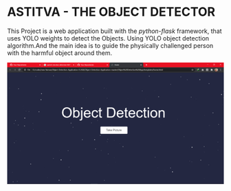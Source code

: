 # ASTITVA - THE OBJECT DETECTOR

This Project is a web application built with the *python-flask* framework, that uses YOLO weights to detect the Objects.
Using YOLO object detection algorithm.And the main idea is to guide the physically challenged person with the harmful object around them.

![LandingHomePage](object.png)
